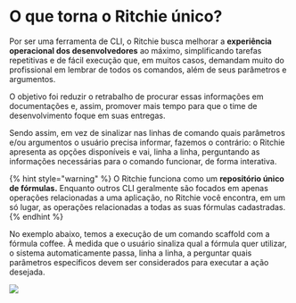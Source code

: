 # O que torna o Ritchie único?

Por ser uma ferramenta de CLI, o Ritchie busca melhorar a **experiência operacional dos desenvolvedores** ao máximo, simplificando tarefas repetitivas e de fácil execução que, em muitos casos, demandam muito do profissional em lembrar de todos os comandos, além de seus parâmetros e argumentos.  

O objetivo foi reduzir o retrabalho de procurar essas informações em documentações e, assim, promover mais tempo para que o time de desenvolvimento foque em suas entregas. 

 Sendo assim, em vez de sinalizar nas linhas de comando quais parâmetros e/ou argumentos o usuário precisa informar, fazemos o contrário: o Ritchie apresenta as opções disponíveis e vai, linha a linha, perguntando as informações necessárias para o comando funcionar, de forma interativa. 

{% hint style="warning" %}
O Ritchie funciona como um **repositório único de fórmulas.** Enquanto outros CLI geralmente são focados em apenas operações relacionadas a uma aplicação, no Ritchie você encontra, em um só lugar, as operações relacionadas a todas as suas fórmulas cadastradas.
{% endhint %}

No exemplo abaixo, temos a execução de um comando scaffold com a fórmula coffee. À medida que o usuário sinaliza qual a fórmula quer utilizar, o sistema automaticamente passa, linha a linha, a perguntar quais parâmetros específicos devem ser considerados para executar a ação desejada.

![](https://lh3.googleusercontent.com/joDVqE3Km8ePNO0j7vNvfwvZVHJ8mqq9l4x4Webot9pGDdjyoo6BTp7hr39PEb9EBLC43RhsDkIs_7GmxU_YT2KmSCkhOtmJWxtSA6uGEz0a-7Ar4Bfi5zvHkgy2zaMyRkHNle8w)

  


